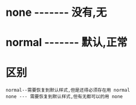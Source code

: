 # none ------- 没有,无
# normal ------- 默认,正常

# 区别
	normal--需要恢复到默认样式,但是还得必须存在用 normal
	none --- 需要恢复到默认样式,但有无都可以的用 none